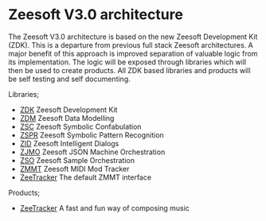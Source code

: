 Zeesoft V3.0 architecture
=========================
The Zeesoft V3.0 architecture is based on the new Zeesoft Development Kit (ZDK).
This is a departure from previous full stack Zeesoft architectures.
A major benefit of this approach is improved separation of valuable logic from its implementation.
The logic will be exposed through libraries which will then be used to create products.
All ZDK based libraries and products will be self testing and self documenting.  

Libraries;  
 * [ZDK](https://github.com/DyzLecticus/Zeesoft/blob/master/V3.0/ZDK/) Zeesoft Development Kit  
 * [ZDM](https://github.com/DyzLecticus/Zeesoft/blob/master/V3.0/ZDM/) Zeesoft Data Modelling  
 * [ZSC](https://github.com/DyzLecticus/Zeesoft/blob/master/V3.0/ZSC/) Zeesoft Symbolic Confabulation  
 * [ZSPR](https://github.com/DyzLecticus/Zeesoft/blob/master/V3.0/ZSPR/) Zeesoft Symbolic Pattern Recognition  
 * [ZID](https://github.com/DyzLecticus/Zeesoft/blob/master/V3.0/ZID/) Zeesoft Intelligent Dialogs  
 * [ZJMO](https://github.com/DyzLecticus/Zeesoft/blob/master/V3.0/ZJMO/) Zeesoft JSON Machine Orchestration  
 * [ZSO](https://github.com/DyzLecticus/Zeesoft/blob/master/V3.0/ZSO/) Zeesoft Sample Orchestration  
 * [ZMMT](https://github.com/DyzLecticus/Zeesoft/blob/master/V3.0/ZMMT/) Zeesoft MIDI Mod Tracker
 * [ZeeTracker](https://github.com/DyzLecticus/Zeesoft/blob/master/V3.0/ZMMT/) The default ZMMT interface

Products;
 * [ZeeTracker](https://github.com/DyzLecticus/Zeesoft/blob/master/ZeeTracker/) A fast and fun way of composing music
 